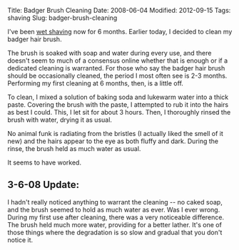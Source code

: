 Title: Badger Brush Cleaning
Date: 2008-06-04
Modified: 2012-09-15
Tags: shaving
Slug: badger-brush-cleaning

I've been <a href="http://www.pig-monkey.com/2008/01/21/ruminations-on-the-act-of-shaving/">wet shaving</a> now for 6 months. Earlier today, I decided to clean my badger hair brush.

The brush is soaked with soap and water during every use, and there doesn't seem to much of a consensus online whether that is enough or if a dedicated cleaning is warranted. For those who say the badger hair brush should be occasionally cleaned, the period I most often see is 2-3 months. Performing my first cleaning at 6 months, then, is a little off.

To clean, I mixed a solution of baking soda and lukewarm water into a thick paste. Covering the brush with the paste, I attempted to rub it into the hairs as best I could. This, I let sit for about 3 hours. Then, I thoroughly rinsed the brush with water, drying it as usual.

No animal funk is radiating from the bristles (I actually liked the smell of it new) and the hairs appear to the eye as both fluffy and dark. During the rinse, the brush held as much water as usual.

It seems to have worked.

<h2>3-6-08 Update:</h2>
I hadn't really noticed anything to warrant the cleaning -- no caked soap, and the brush seemed to hold as much water as ever. Was I ever wrong. During my first use after cleaning, there was a very noticeable difference. The brush held much more water, providing for a better lather. It's one of those things where the degradation is so slow and gradual that you don't notice it.

